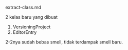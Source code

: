 extract-class.md

2 kelas baru yang dibuat
1. VersioningProject
2. EditorEntry

2-2nya sudah bebas smell, tidak terdampak smell baru.